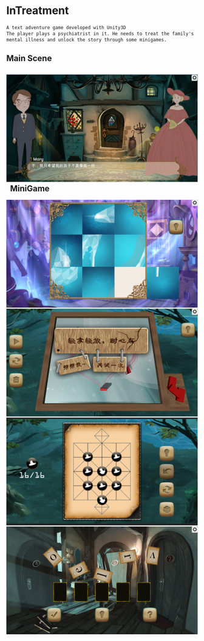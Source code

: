InTreatment
========
    A text adventure game developed with Unity3D
    The player plays a psychiatrist in it. He needs to treat the family's mental illness and unlock the story through some minigames.
Main Scene
--------
![](https://github.com/buaaCCJ/InTreatment/raw/master/img/main_scene.png)  
MiniGame
-------
![](https://github.com/buaaCCJ/InTreatment/raw/master/img/game1.png)
![](https://github.com/buaaCCJ/InTreatment/raw/master/img/game2.png)
![](https://github.com/buaaCCJ/InTreatment/raw/master/img/game3.png)
![](https://github.com/buaaCCJ/InTreatment/raw/master/img/game4.png)
